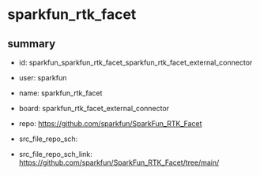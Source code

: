 # sparkfun_rtk_facet
 
## summary 
* id: sparkfun_sparkfun_rtk_facet_sparkfun_rtk_facet_external_connector
* user: sparkfun
* name: sparkfun_rtk_facet
* board: sparkfun_rtk_facet_external_connector
* repo: https://github.com/sparkfun/SparkFun_RTK_Facet



* src_file_repo_sch: 
* src_file_repo_sch_link: https://github.com/sparkfun/SparkFun_RTK_Facet/tree/main/




